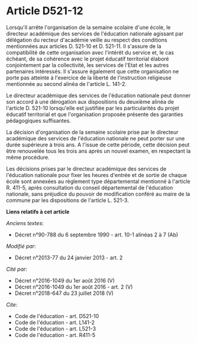 # Article D521-12

Lorsqu'il arrête l'organisation de la semaine scolaire d'une école, le directeur académique des services de l'éducation
nationale agissant par délégation du recteur d'académie veille au respect des conditions mentionnées aux articles D. 521-10
et D. 521-11. Il s'assure de la compatibilité de cette organisation avec l'intérêt du service et, le cas échéant, de sa
cohérence avec le projet éducatif territorial élaboré conjointement par la collectivité, les services de l'Etat et les autres
partenaires intéressés. Il s'assure également que cette organisation ne porte pas atteinte à l'exercice de la liberté de
l'instruction religieuse mentionnée au second alinéa de l'article L. 141-2. 

Le directeur académique des services de l'éducation nationale peut donner son accord à une dérogation aux dispositions du
deuxième alinéa de l'article D. 521-10 lorsqu'elle est justifiée par les particularités du projet éducatif territorial et que
l'organisation proposée présente des garanties pédagogiques suffisantes. 

La décision d'organisation de la semaine scolaire prise par le directeur académique des services de l'éducation nationale ne
peut porter sur une durée supérieure à trois ans. A l'issue de cette période, cette décision peut être renouvelée tous les
trois ans après un nouvel examen, en respectant la même procédure. 

Les décisions prises par le directeur académique des services de l'éducation nationale pour fixer les heures d'entrée et de
sortie de chaque école sont annexées au règlement type départemental mentionné à l'article R. 411-5, après consultation du
conseil départemental de l'éducation nationale, sans préjudice du pouvoir de modification conféré au maire de la commune par
les dispositions de l'article L. 521-3.

**Liens relatifs à cet article**

_Anciens textes_:

  - Décret n°90-788 du 6 septembre 1990 - art. 10-1 alinéas 2 à 7 (Ab)

_Modifié par_:

  - Décret n°2013-77 du 24 janvier 2013 - art. 2

_Cité par_:

  - Décret n°2016-1049 du 1er août 2016 (V)
  - Décret n°2016-1049 du 1er août 2016 - art. 2 (V)
  - Décret n°2018-647 du 23 juillet 2018 (V)

_Cite_:

  - Code de l'éducation - art. D521-10
  - Code de l'éducation - art. L141-2
  - Code de l'éducation - art. L521-3
  - Code de l'éducation - art. R411-5
